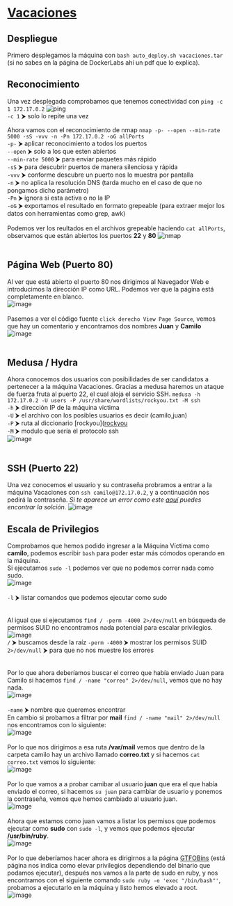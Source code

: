 # [Vacaciones](https://dockerlabs.es/)

## Despliegue

Primero desplegamos la máquina con `bash auto_deploy.sh vacaciones.tar` (si no sabes en la página de DockerLabs ahí un pdf que lo explica).

## Reconocimiento

Una vez desplegada comprobamos que tenemos conectividad con `ping -c 1 172.17.0.2` 
![ping](https://github.com/TerrorAterrador/WriteUps/assets/128630899/c84ab9ce-1758-4a9c-8679-a7ee2a43c3be)
<br>
`-c 1` ⮞ solo lo repite una vez<br>

Ahora vamos con el reconocimiento de nmap `nmap -p- --open --min-rate 5000 -sS -vvv -n -Pn 172.17.0.2 -oG allPorts` <br>
`-p-` ⮞ aplicar reconocimiento a todos los puertos <br>
`--open` ⮞ solo a los que esten abiertos <br>
`--min-rate 5000` ⮞ para enviar paquetes más rápido <br> 
`-sS` ⮞ para descubrir puertos de manera silenciosa y rápida <br> 
`-vvv` ⮞ conforme descubre un puerto nos lo muestra por pantalla <br> 
`-n` ⮞ no aplica la resolución DNS (tarda mucho en el caso de que no pongamos dicho parámetro)<br> 
`-Pn` ⮞ ignora si esta activa o no la IP<br> 
`-oG` ⮞ exportamos el resultado en formato grepeable (para extraer mejor los datos con herramientas como grep, awk) <br>
<br>
Podemos ver los reultados en el archivos grepeable haciendo `cat allPorts`, observamos que están abiertos los puertos **22** y **80**
![nmap](https://github.com/TerrorAterrador/WriteUps/assets/128630899/ef28633b-ba49-4df1-8d2d-4efc516c8471)
<br>
<br>

## Página Web (Puerto 80)

Al ver que está abierto el puerto 80 nos dirigimos al Navegador Web e introducimos la dirección IP como URL. Podemos ver que la página está completamente en blanco. <br>
![image](https://github.com/TerrorAterrador/WriteUps/assets/128630899/9590b22b-e92e-4576-8c81-8e00036f3abb)
<br>
<br>
Pasemos a ver el código fuente `click derecho View Page Source`, vemos que hay un comentario y encontramos dos nombres **Juan** y **Camilo** <br>
![image](https://github.com/TerrorAterrador/WriteUps/assets/128630899/4dac5f32-77a9-418b-97b6-b3282be96112)
<br>
<br>
## Medusa / Hydra
Ahora conocemos dos usuarios con posibilidades de ser candidatos a pertenecer a la máquina Vacaciones. Gracias a medusa haremos un ataque de fuerza fruta al puerto 22, el cual aloja el servicio SSH. `medusa -h 172.17.0.2 -U users -P /usr/share/wordlists/rockyou.txt -M ssh` <br>
`-h` ⮞ dirección IP de la máquina victima <br>
`-U` ⮞ el archivo con los posibles usuarios es decir (camilo,juan) <br> 
`-P` ⮞ ruta al diccionario [rockyou]([rockyou](https://github.com/brannondorsey/naive-hashcat/releases/download/data/rockyou.txt) <br> 
`-M` ⮞ modulo que sería el protocolo ssh <br>
![image](https://github.com/TerrorAterrador/WriteUps/assets/128630899/b61cd171-07c5-44f4-9510-1adf069b785f)
<br>
<br>
## SSH (Puerto 22)
Una vez conocemos el usuario y su contraseña probramos a entrar a la máquina Vacaciones con `ssh camilo@172.17.0.2`, y a continuación nos pedirá la contraseña. *Si te aparece un error como este [aquí](https://desarrolloweb.com/faq/solucionar-remote-host-identification-has-changed-al-hacer-ssh) puedes encontrar la solción.* ![image](https://github.com/TerrorAterrador/WriteUps/assets/128630899/a9aa6ab0-8f37-4306-baa4-928cfac2bc3f) 


## Escala de Privilegios
Comprobamos que hemos podido ingresar a la Máquina Víctima como **camilo**, podemos escribir `bash` para poder estar más cómodos operando en la máquina. <br>
Si ejecutamos `sudo -l` podemos ver que no podemos correr nada como sudo.<br>
![image](https://github.com/TerrorAterrador/WriteUps/assets/128630899/32048e1e-4f33-4de4-ad64-8ebb9cc44714)
 <br>
 <br>
`-l` ⮞ listar comandos que podemos ejecutar como sudo <br>
<br>
<br>
Al igual que si ejecutamos `find / -perm -4000 2>/dev/null` en búsqueda de permisos SUID no encontramos nada potencial para escalar privilegios. <br>
![image](https://github.com/TerrorAterrador/WriteUps/assets/128630899/5c7f9741-947c-4ef3-ae77-1e4bd20360c9)
<br>
`/` ⮞ buscamos desde la raíz
`-perm -4000` ⮞ mostrar los permisos SUID <br>
`2>/dev/null` ⮞ para que no nos muestre los errores <br>
<br>
<br>
Por lo que ahora deberíamos buscar el correo que había enviado Juan para Camilo si hacemos `find / -name "correo" 2>/dev/null`, vemos que no hay nada. <br>
![image](https://github.com/TerrorAterrador/WriteUps/assets/128630899/4ab0c8ef-4680-4362-8eeb-69b827c94198)
 <br>
 <br>
`-name` ⮞ nombre que queremos encontrar <br>
En cambio si probamos a filtrar por **mail** `find / -name "mail" 2>/dev/null` nos encontramos con lo siguiente: <br>
![image](https://github.com/TerrorAterrador/WriteUps/assets/128630899/a124a789-1550-47a9-86d2-00c346672ffb)
<br>
<br>
Por lo que nos dirigimos a esa ruta **/var/mail** vemos que dentro de la carpeta camilo hay un archivo llamado **correo.txt** y si hacemos `cat correo.txt` vemos lo siguiente: <br>
![image](https://github.com/TerrorAterrador/WriteUps/assets/128630899/fa0424d5-95a0-49bc-b68a-36359364d7b9)
<br>
<br>
Por lo que vamos a a probar camibar al usuario **juan** que era el que había enviado el correo, si hacemos `su juan` para cambiar de usuario y ponemos la contraseña, vemos que hemos cambiado al usuario juan.<br>
![image](https://github.com/TerrorAterrador/WriteUps/assets/128630899/3152c784-7761-4885-ab5d-947cf823b1aa)
<br>
<br>
Ahora que estamos como juan vamos a listar los permisos que podemos ejecutar como **sudo** con `sudo -l`, y vemos que podemos ejecutar **/usr/bin/ruby**. <br>
![image](https://github.com/TerrorAterrador/WriteUps/assets/128630899/6ffb810b-3612-4bbb-bd5c-eca73f2643db)
<br>
<br>
Por lo que deberíamos hacer ahora es dirigirnos a la página [GTFOBins](https://gtfobins.github.io/) (está página nos indica como elevar privilegios dependiendo del binario que podamos ejecutar), después nos vamos a la parte de sudo en ruby, y nos encontramos con el siguiente comando `sudo ruby -e 'exec "/bin/bash"'`, probamos a ejecutarlo en la máquina y listo hemos elevado a root. <br>
![image](https://github.com/TerrorAterrador/WriteUps/assets/128630899/375ab6da-cf9a-4cec-af6a-47237ba931e8)






